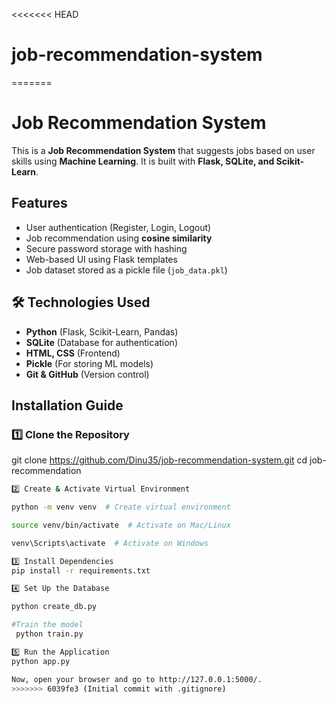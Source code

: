 <<<<<<< HEAD
# job-recommendation-system
=======
# Job Recommendation System

This is a **Job Recommendation System** that suggests jobs based on user skills using **Machine Learning**. It is built with **Flask, SQLite, and Scikit-Learn**.

##  Features
- User authentication (Register, Login, Logout)
- Job recommendation using **cosine similarity**
- Secure password storage with hashing
- Web-based UI using Flask templates
- Job dataset stored as a pickle file (`job_data.pkl`)

## 🛠 Technologies Used
- **Python** (Flask, Scikit-Learn, Pandas)
- **SQLite** (Database for authentication)
- **HTML, CSS** (Frontend)
- **Pickle** (For storing ML models)
- **Git & GitHub** (Version control)

##  Installation Guide

### 1️⃣ Clone the Repository

git clone https://github.com/Dinu35/job-recommendation-system.git
cd job-recommendation
```sh
2️⃣ Create & Activate Virtual Environment

python -m venv venv  # Create virtual environment

source venv/bin/activate  # Activate on Mac/Linux

venv\Scripts\activate  # Activate on Windows

3️⃣ Install Dependencies
pip install -r requirements.txt

4️⃣ Set Up the Database

python create_db.py

#Train the model
 python train.py

5️⃣ Run the Application
python app.py

Now, open your browser and go to http://127.0.0.1:5000/.
>>>>>>> 6039fe3 (Initial commit with .gitignore)
